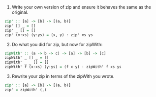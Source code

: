 1. Write your own version of zip and ensure it behaves the same as the original.
```haskell
zip' :: [a] -> [b] -> [(a, b)]
zip' [] _ = []
zip' _ [] = []
zip' (x:xs) (y:ys) = (x, y) : zip' xs ys
```

2. Do what you did for zip, but now for zipWith:
```haskell
zipWith' :: (a -> b -> c) -> [a] -> [b] -> [c]
zipWith' _ [] _ = []
zipWith' _ _ [] = []
zipWith' f (x:xs) (y:ys) = (f x y) : zipWith' f xs ys
```

3. Rewrite your zip in terms of the zipWith you wrote.

```haskell
zip' :: [a] -> [b] -> [(a, b)]
zip' = zipWith' (,)
```
